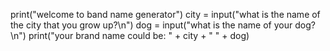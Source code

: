 print("welcome to band name generator")
city = input("what is the name of the city that you grow up?\n")
dog = input("what is the name of your dog?\n")
print("your brand name could be: " + city + " " +  dog)
